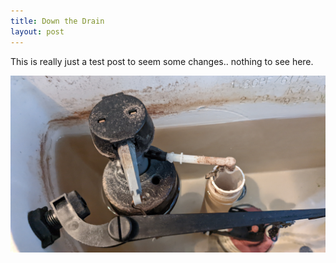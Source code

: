 ```yaml
---
title: Down the Drain
layout: post
---
```


This is really just a test post to seem some changes.. nothing to see here.

![image](/assets/flush.jpg)